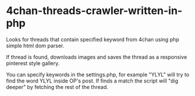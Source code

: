 # 4chan-threads-crawler-written-in-php
Looks for threads that contain specified keyword from 4chan using php simple html dom parser.

If thread is found, downloads images and saves the thread as a responsive pinterest style gallery.

You can specify keywords in the settings.php, for example "YLYL" will try to find the word YLYL inside OP's post. If finds a match the script will "dig deeper" by fetching the rest of the thread.
